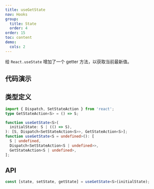 ```yaml
---
title: useGetState
nav: Hooks
group:
  title: State
  order: 4
order: 15
toc: content
demo:
  cols: 2
---
```


给 `React.useState` 增加了一个 getter 方法，以获取当前最新值。

## 代码演示

<code src="./demo/demo1.tsx"></code>

## 类型定义

```typescript
import { Dispatch, SetStateAction } from 'react';
type GetStateAction<S> = () => S;

function useGetState<S>(
  initialState: S | (() => S),
): [S, Dispatch<SetStateAction<S>>, GetStateAction<S>];
function useGetState<S = undefined>(): [
  S | undefined,
  Dispatch<SetStateAction<S | undefined>>,
  GetStateAction<S | undefined>,
];
```

## API

```typescript
const [state, setState, getState] = useGetState<S>(initialState);
```
